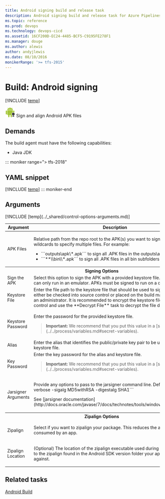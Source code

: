 ```yaml
---
title: Android signing build and release task
description: Android signing build and release task for Azure Pipelines and Team Foundation Server (TFS)
ms.topic: reference
ms.prod: devops
ms.technology: devops-cicd
ms.assetid: 16CF200D-EC24-4485-BCF5-C9195FE278F1
ms.manager: douge
ms.author: alewis
author: andyjlewis
ms.date: 08/10/2016
monikerRange: '>= tfs-2015'
---
```



# Build: Android signing

[!INCLUDE [temp](../../_shared/version-tfs-2015-rtm.md)]

![](_img/android-signing.png) Sign and align Android APK files

## Demands

The build agent must have the following capabilities:

 * Java JDK

::: moniker range="> tfs-2018"
## YAML snippet
[!INCLUDE [temp](../_shared/yaml/AndroidSigningV3.md)]
::: moniker-end

 ## Arguments

<table>
<thead>
<tr>
<th>Argument</th>
<th>Description</th>
</tr>
</thead>
<tr>
<td>APK Files</td>
<td>
<p>Relative path from the repo root to the APK(s) you want to sign.  You can use wildcards to specify multiple files. For example:</p>
<ul>
<li>```outputs\apk\*.apk``` to sign all .APK files in the outputs\apk\ subfolder</li>
<li>```**\\bin\\*.apk``` to sign all .APK files in all bin subfolders</li>
</ul>
</td>
</tr>
<tr>
<th style="text-align: center" colspan="2">Signing Options</th>
</tr>
<tr>
<td>Sign the APK</td>
<td>
Select this option to sign the APK with a provided keystore file. Unsigned APKs can only run in an emulator. APKs must be signed to run on a device.
</td>
</tr>
<tr>
<td>Keystore File</td>
<td>
Enter the file path to the keystore file that should be used to sign the APK. It can either be checked into source control or placed on the build machine directly by an administrator. It is recommended to encrypt the keystore file in source control and use the **Decrypt File** task to decrypt the file during the build.
</td>
</tr>
<tr>
<td>Keystore Password</td>
<td>
<p>Enter the password for the provided keystore file.</p>
<blockquote><strong>Important: </strong> We recommend that you put this value in a [secret variable](../../process/variables.md#secret-variables).
</blockquote>
</td>
</tr>
<tr>
<td>Alias</td>
<td>
Enter the alias that identifies the public/private key pair to be used in the keystore file.
</td>
</tr>
<tr>
<td>Key Password</td>
<td>
Enter the key password for the alias and keystore file.
<blockquote><strong>Important: </strong> We recommend that you put this value in a [secret variable](../../process/variables.md#secret-variables).
</blockquote>
</td>
</tr>
<tr>
<td>Jarsigner Arguments</td>
<td>
<p>Provide any options to pass to the jarsigner command line.  Default is ```-verbose -sigalg MD5withRSA -digestalg SHA1```</p>
<p>See [jarsigner documentation](http://docs.oracle.com/javase/7/docs/technotes/tools/windows/jarsigner.html).</p>
</td>
</tr>
<tr>
<th style="text-align: center" colspan="2">Zipalign Options</th>
</tr>
<tr>
<td>Zipalign</td>
<td>
<p>Select if you want to zipalign your package.  This reduces the amount of RAM consumed by an app.</p>
</td>
</tr>
<tr>
<td>Zipalign Location</td>
<td>
<p>(Optional) The location of the zipalign executable used during signing.  Defaults to the zipalign found in the Android SDK version folder your application builds against.</p>
</td>
</tr>
[!INCLUDE [temp](../_shared/control-options-arguments.md)]
</table>

## Related tasks

[Android Build](android-build.md)
